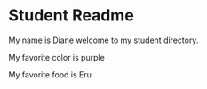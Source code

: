 # Student Readme

My name is Diane welcome to my student directory.

My favorite color is purple

My favorite food is Eru
